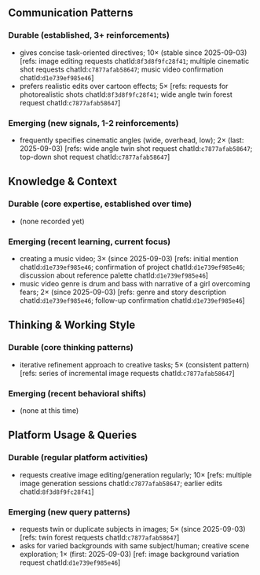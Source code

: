 ## Communication Patterns
### Durable (established, 3+ reinforcements)
- gives concise task-oriented directives; 10× (stable since 2025-09-03) [refs: image editing requests chatId:`8f3d8f9fc28f41`; multiple cinematic shot requests chatId:`c7877afab58647`; music video confirmation chatId:`d1e739ef985e46`]
- prefers realistic edits over cartoon effects; 5× [refs: requests for photorealistic shots chatId:`8f3d8f9fc28f41`; wide angle twin forest request chatId:`c7877afab58647`]

### Emerging (new signals, 1-2 reinforcements)
- frequently specifies cinematic angles (wide, overhead, low); 2× (last: 2025-09-03) [refs: wide angle twin shot request chatId:`c7877afab58647`; top-down shot request chatId:`c7877afab58647`]

## Knowledge & Context
### Durable (core expertise, established over time)
- (none recorded yet)

### Emerging (recent learning, current focus)
- creating a music video; 3× (since 2025-09-03) [refs: initial mention chatId:`d1e739ef985e46`; confirmation of project chatId:`d1e739ef985e46`; discussion about reference palette chatId:`d1e739ef985e46`]
- music video genre is drum and bass with narrative of a girl overcoming fears; 2× (since 2025-09-03) [refs: genre and story description chatId:`d1e739ef985e46`; follow-up confirmation chatId:`d1e739ef985e46`]

## Thinking & Working Style
### Durable (core thinking patterns)
- iterative refinement approach to creative tasks; 5× (consistent pattern) [refs: series of incremental image requests chatId:`c7877afab58647`]

### Emerging (recent behavioral shifts)
- (none at this time)

## Platform Usage & Queries
### Durable (regular platform activities)
- requests creative image editing/generation regularly; 10× [refs: multiple image generation sessions chatId:`c7877afab58647`; earlier edits chatId:`8f3d8f9fc28f41`]

### Emerging (new query patterns)
- requests twin or duplicate subjects in images; 5× (since 2025-09-03) [refs: twin forest requests chatId:`c7877afab58647`]
- asks for varied backgrounds with same subject/human; creative scene exploration; 1× (first: 2025-09-03) [ref: image background variation request chatId:`d1e739ef985e46`]